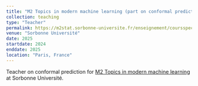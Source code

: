 ```yaml
---
title: "M2 Topics in modern machine learning (part on conformal prediction)"
collection: teaching
type: "Teacher"
permalink: https://m2stat.sorbonne-universite.fr/enseignement/coursspecial/
venue: "Sorbonne Université"
date: 2025
startdate: 2024
enddate: 2025
location: "Paris, France"
---
```


Teacher on conformal prediction for [M2 Topics in modern machine learning](https://m2stat.sorbonne-universite.fr/enseignement/coursspecial/) at Sorbonne Université.
